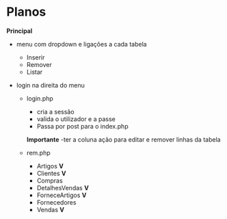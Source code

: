 # Planos

__Principal__

- menu com dropdown e ligações a cada tabela

  - Inserir
  - Remover
  - Listar

- login na direita do menu

  - login.php
    - cria a sessão
    - valida o utilizador e a passe
    - Passa por post para o index.php


	__Importante__
	-ter a coluna ação para editar e remover linhas da tabela


  - rem.php
    - Artigos __V__
    - Clientes __V__
    - Compras
    - DetalhesVendas __V__
    - ForneceArtigos __V__
    - Fornecedores
    - Vendas __V__
